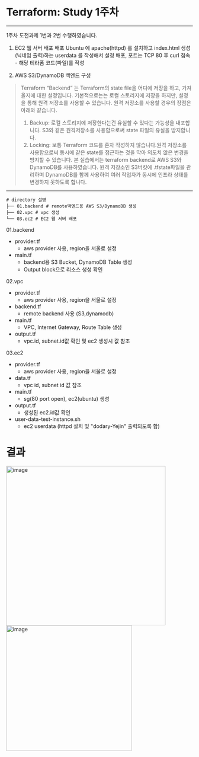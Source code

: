 # Terraform: Study 1주차
---


1주차 도전과제 1번과 2번 수행하였습니다.
1) EC2 웹 서버 배포 배포
Ubuntu 에 apache(httpd) 를 설치하고 index.html 생성(닉네임 출력)하는 userdata 를 작성해서 설정 배포, 포트는 TCP 80 후 curl 접속 - 해당 테라폼 코드(파일)를 작성

2) AWS S3/DynamoDB 백엔드 구성

>Terraform “Backend” 는 Terraform의 state file을 어디에 저장을 하고, 가져올지에 대한 설정입니다.
>기본적으로는는 로컬 스토리지에 저장을 하지만, 설정을 통해 원격 저장소를 사용할 수 있습니다.
>원격 저장소를 사용할 경우의 장점은 아래와 같습니다.
>1) Backup: 로컬 스토리지에 저장한다는건 유실할 수 있다는 가능성을 내포합니다. S3와 같은 원격저장소를 사용함으로써 state 파일의 유실을 방지합니다.
>2) Locking: 보통 Terraform 코드를 혼자 작성하지 않습니다.원격 저장소를 사용함으로써 동시에 같은 state를 접근하는 것을 막아 의도치 않은 변경을 방지할 수 있습니다.
>본 실습에서는 terraform backend로 AWS S3와 DynamoDB를 사용하였습니다. 원격 저장소인 S3버킷에 .tfstate파일을 관리하며 DynamoDB를 함께 사용하여 여러 작업자가 동시에 인프라 상태를 변경하지 못하도록 합니다.


---
~~~  
# directory 설명
├── 01.backend # remote백엔드용 AWS S3/DynamoDB 생성 
├── 02.vpc # vpc 생성
└── 03.ec2 # EC2 웹 서버 배포
~~~

01.backend
- provider.tf
  - aws provider 사용, region을 서울로 설정 
 - main.tf
   - backend용 S3 Bucket, DynamoDB Table 생성 
   - Output block으로 리소스 생성 확인




02.vpc
- provider.tf
  - aws provider 사용, region을 서울로 설정 
- backend.tf
  - remote backend 사용 (S3,dynamodb)
 - main.tf
   -  VPC, Internet Gateway, Route Table 생성
 - output.tf
   - vpc.id, subnet.id값 확인 및 ec2 생성시 값 참조

03.ec2
- provider.tf
  - aws provider 사용, region을 서울로 설정 
 - data.tf
   - vpc id, subnet id 값 참조 
 - main.tf
   -  sg(80 port open), ec2(ubuntu) 생성
 - output.tf
   - 생성된 ec2.id값 확인
 - user-data-test-instance.sh
   - ec2 userdata (httpd 설치 및 "dodary-Yejin" 출력되도록 함)
  

# 결과
<img width="430" alt="image" src="https://github.com/chamdodari2/terraform-study/assets/78536511/976762d4-eada-4b3c-823f-51b05d0fd494">
<img width="339" alt="image" src="https://github.com/chamdodari2/terraform-study/assets/78536511/bc717f7d-b8b8-45b2-8227-b75da5922eec">

